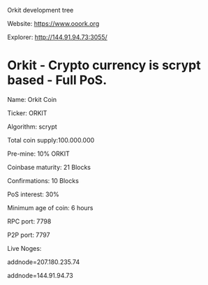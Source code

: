 Orkit development tree

Website: https://www.ooork.org

Explorer: http://144.91.94.73:3055/


Orkit - Crypto currency is scrypt based - Full PoS.
===========================
Name: Orkit Coin

Ticker: ORKIT

Algorithm: scrypt

Total coin supply:100.000.000

Pre-mine: 10% ORKIT

Coinbase maturity: 21 Blocks

Confirmations: 10 Blocks

PoS interest: 30%

Minimum age of coin: 6 hours

RPC port: 7798

P2P port: 7797

Live Noges:

addnode=207.180.235.74

addnode=144.91.94.73
